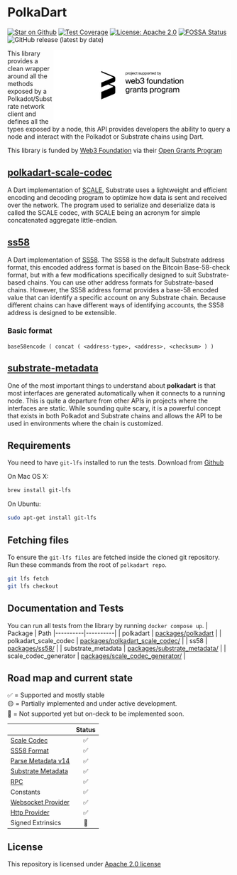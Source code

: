 # **PolkaDart**

[![Star on Github](https://img.shields.io/github/stars/rankanizer/polkadart.svg?style=flat&logo=github&colorB=deeppink&label=stars)](https://github.com/rankanizer/polkadart)
[![Test Coverage](https://api.codeclimate.com/v1/badges/156365ed1c65ff0d7b8c/test_coverage)](https://codeclimate.com/github/rankanizer/polkadart/test_coverage)
[![License: Apache 2.0](https://img.shields.io/badge/license-Apache%202.0-purple.svg)](https://www.apache.org/licenses/LICENSE-2.0)
[![FOSSA Status](https://app.fossa.com/api/projects/git%2Bgithub.com%2Frankanizer%2Fpolkadart.svg?type=shield)](https://app.fossa.com/projects/git%2Bgithub.com%2Frankanizer%2Fpolkadart?ref=badge_shield) <!-- markdown-link-check-disable-line -->
![GitHub release (latest by date)](https://img.shields.io/github/v/release/rankanizer/polkadart)

<img align="right" width="400" src="https://raw.githubusercontent.com/w3f/Grants-Program/00855ef70bc503433dc9fccc057c2f66a426a82b/static/img/badge_black.svg" />

This library provides a clean wrapper around all the methods exposed by a Polkadot/Substrate network client and defines all the types exposed by a node, this API provides developers the ability to query a node and interact with the Polkadot or Substrate chains using Dart.

This library is funded by [Web3 Foundation](https://web3.foundation/) via their [Open Grants Program](https://github.com/w3f/Open-Grants-Program)

## [polkadart-scale-codec](./packages/polkadart_scale_codec/)

A Dart implementation of [SCALE](https://docs.substrate.io/reference/scale-codec/), Substrate uses a lightweight and efficient encoding and decoding program to optimize how data is sent and received over the network. The program used to serialize and deserialize data is called the SCALE codec, with SCALE being an acronym for simple concatenated aggregate little-endian.

## [ss58](./packages/ss58/)

A Dart implementation of [SS58](https://docs.substrate.io/reference/address-formats/). The SS58 is the default Substrate address format, this encoded address format is based on the Bitcoin Base-58-check format, but with a few modifications specifically designed to suit Substrate-based chains. You can use other address formats for Substrate-based chains. However, the SS58 address format provides a base-58 encoded value that can identify a specific account on any Substrate chain. Because different chains can have different ways of identifying accounts, the SS58 address is designed to be extensible.

### Basic format

```
base58encode ( concat ( <address-type>, <address>, <checksum> ) )
```

## [substrate-metadata](./packages/substrate_metadata/)

One of the most important things to understand about **polkadart** is that most interfaces are generated automatically when it connects to a running node. This is quite a departure from other APIs in projects where the interfaces are static. While sounding quite scary, it is a powerful concept that exists in both Polkadot and Substrate chains and allows the API to be used in environments where the chain is customized.

## Requirements

You need to have `git-lfs` installed to run the tests. Download from [Github](https://git-lfs.github.com)

On Mac OS X:

```bash
brew install git-lfs
```

On Ubuntu:

```bash
sudo apt-get install git-lfs
```

## Fetching files

To ensure the `git-lfs files` are fetched inside the cloned git repository. Run these commands from the root of `polkadart repo`.

```bash
git lfs fetch
git lfs checkout
```

## Documentation and Tests

You can run all tests from the library by running `docker compose up`.
| Package | Path
|----------|----------|
| polkadart | [packages/polkadart](./packages/polkadart) |
| polkadart_scale_codec | [packages/polkadart_scale_codec/](./packages/polkadart_scale_codec/) |
| ss58 | [packages/ss58/](./packages/ss58/) |
| substrate_metadata | [packages/substrate_metadata/](./packages/substrate_metadata/) |
| scale_codec_generator | [packages/scale_codec_generator/](./packages/scale_codec_generator/) |

## Road map and current state

✅ = Supported and mostly stable<br/>
🟡 = Partially implemented and under active development.<br/>
🔴 = Not supported yet but on-deck to be implemented soon.

|                                                                                            | Status |
| ------------------------------------------------------------------------------------------ | :----: |
| [Scale Codec](./packages/polkadart_scale_codec/)                                           |   ✅    |
| [SS58 Format](./packages/ss58/)                                                            |   ✅    |
| [Parse Metadata v14](./packages/substrate_metadata/lib/core/metadata_decoder.dart)         |   ✅    |
| [Substrate Metadata](./packages/substrate_metadata/lib/definitions/metadata/metadata.dart) |   ✅    |
| [RPC](./packages/polkadart/lib/apis/apis.dart)                                             |   ✅    |
| Constants                                                                                  |   ✅    |
| [Websocket Provider](./packages/polkadart/lib/provider.dart)                               |   ✅    |
| [Http Provider](./packages/polkadart/lib/provider.dart)                                    |   ✅    |
| Signed Extrinsics                                                                          |   🔴    |

## **License**

This repository is licensed under [Apache 2.0 license](https://github.com/rankanizer/polkadart/blob/main/LICENSE)

